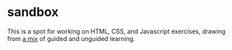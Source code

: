 # sandbox
This is a spot for working on HTML, CSS, and Javascript exercises, drawing from [a mix](https://www.joshwcomeau.com/blog/how-to-learn-stuff-quickly/#mixing-guided-and-unguided-learning) of guided and unguided learning.
